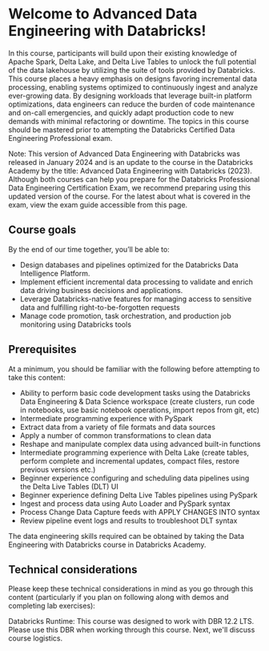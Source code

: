 # Welcome to Advanced Data Engineering with Databricks! 

In this course, participants will build upon their existing knowledge of Apache Spark, Delta Lake, and Delta Live Tables to unlock the full potential of the data lakehouse by utilizing the suite of tools provided by Databricks. This course places a heavy emphasis on designs favoring incremental data processing, enabling systems optimized to continuously ingest and analyze ever-growing data. By designing workloads that leverage built-in platform optimizations, data engineers can reduce the burden of code maintenance and on-call emergencies, and quickly adapt production code to new demands with minimal refactoring or downtime. The topics in this course should be mastered prior to attempting the Databricks Certified Data Engineering Professional exam.

Note: This version of Advanced Data Engineering with Databricks was released in January 2024 and is an update to the course in the Databricks Academy by the title: Advanced Data Engineering with Databricks (2023).  Although both courses can help you prepare for the Databricks Professional Data Engineering Certification Exam, we recommend preparing using this updated version of the course. For the latest about what is covered in the exam, view the exam guide accessible from this page.

## Course goals

By the end of our time together, you’ll be able to:

- Design databases and pipelines optimized for the Databricks Data Intelligence Platform. 
- Implement efficient incremental data processing to validate and enrich data driving business decisions and applications.
- Leverage Databricks-native features for managing access to sensitive data and fulfilling right-to-be-forgotten requests 
- Manage code promotion, task orchestration, and production job monitoring using Databricks tools

## Prerequisites

At a minimum, you should be familiar with the following before attempting to take this content:

- Ability to perform basic code development tasks using the Databricks Data Engineering & Data Science workspace (create clusters, run code in notebooks, use basic notebook operations, import repos from git, etc)
- Intermediate programming experience with PySpark
- Extract data from a variety of file formats and data sources
- Apply a number of common transformations to clean data
- Reshape and manipulate complex data using advanced built-in functions
- Intermediate programming experience with Delta Lake (create tables, perform complete and incremental updates, compact files, restore previous versions etc.)
- Beginner experience configuring and scheduling data pipelines using the Delta Live Tables (DLT) UI
- Beginner experience defining Delta Live Tables pipelines using PySpark
- Ingest and process data using Auto Loader and PySpark syntax
- Process Change Data Capture feeds with APPLY CHANGES INTO syntax
- Review pipeline event logs and results to troubleshoot DLT syntax


The data engineering skills required can be obtained by taking the Data Engineering with Databricks course in Databricks Academy.

## Technical considerations

Please keep these technical considerations in mind as you go through this content (particularly if you plan on following along with demos and completing lab exercises):

Databricks Runtime: This course was designed to work with DBR 12.2 LTS. Please use this DBR when working through this course.
Next, we'll discuss course logistics. 
